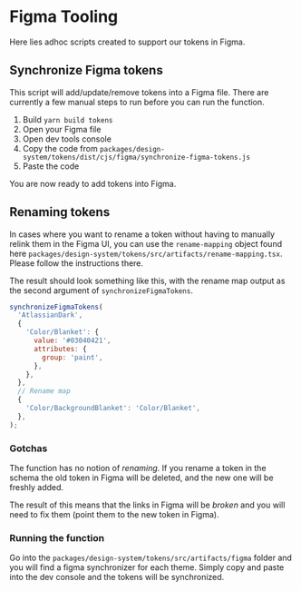 # Figma Tooling

Here lies adhoc scripts created to support our tokens in Figma.

## Synchronize Figma tokens

This script will add/update/remove tokens into a Figma file.
There are currently a few manual steps to run before you can run the function.

1. Build `yarn build tokens`
1. Open your Figma file
1. Open dev tools console
1. Copy the code from `packages/design-system/tokens/dist/cjs/figma/synchronize-figma-tokens.js`
1. Paste the code

You are now ready to add tokens into Figma.

## Renaming tokens

In cases where you want to rename a token without having to manually relink them in the Figma UI, you can use the `rename-mapping` object found here `packages/design-system/tokens/src/artifacts/rename-mapping.tsx`.
Please follow the instructions there.

The result should look something like this, with the rename map output as the second argument of `synchronizeFigmaTokens`.

```js
synchronizeFigmaTokens(
  'AtlassianDark',
  {
    'Color/Blanket': {
      value: '#03040421',
      attributes: {
        group: 'paint',
      },
    },
  },
  // Rename map
  {
    'Color/BackgroundBlanket': 'Color/Blanket',
  },
);
```

### Gotchas

The function has no notion of _renaming_.
If you rename a token in the schema the old token in Figma will be deleted,
and the new one will be freshly added.

The result of this means that the links in Figma will be _broken_ and you will need to fix them (point them to the new token in Figma).

### Running the function

Go into the `packages/design-system/tokens/src/artifacts/figma` folder and you will find a figma synchronizer for each theme.
Simply copy and paste into the dev console and the tokens will be synchronized.
